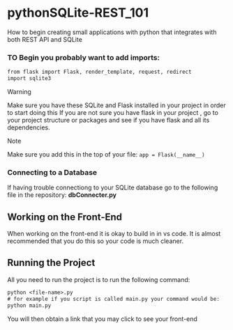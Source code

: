 # pythonSQLite-REST_101
How to begin creating small applications with python that integrates with both REST API and SQLite


### TO Begin you probably want to add imports:
```txt
from flask import Flask, render_template, request, redirect
import sqlite3
```
>[!Warning]
Make sure you have these SQLite and Flask installed in your project in order to start doing this
If you are not sure you have flask in your project , go to your project structure or packages and see if you have flask and all its dependencies.

>[!Note]
Make sure you add this in the top of your file:  ```app = Flask(__name__)```


### Connecting to a Database

If having trouble connectiong to your SQLite database go to the following file in the repository: **dbConnecter.py**




## Working on the Front-End
When working on the front-end it is okay to build in in vs code. It is almost recommended that you do this so your code is much cleaner. 

## Running the Project

All you need to run the project is to run the following command:
```txt
python <file-name>.py
# for example if you script is called main.py your command would be:
python main.py
```
You will then obtain a link that you may click to see your front-end


